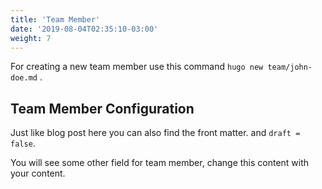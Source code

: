 ```yaml
---
title: 'Team Member'
date: '2019-08-04T02:35:10-03:00'
weight: 7
---
```


For creating a new team member use this command `hugo new team/john-doe.md` .

## Team Member Configuration

Just like blog post here you can also find the front matter. and `draft = false`.

You will see some other field for team member, change this content with your content.
